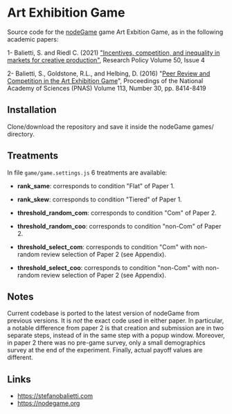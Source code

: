 # Art Exhibition Game

Source code for the [nodeGame](https://nodegame.org) game Art Exbition Game, as in the following academic papers:

1- Balietti, S. and Riedl C. (2021) ["Incentives, competition, and inequality in markets for creative production"](https://www.sciencedirect.com/science/article/pii/S0048733321000160?dgcid=author), Research Policy Volume 50, Issue 4

2- Balietti, S., Goldstone, R.L., and Helbing, D. (2016) "[Peer Review and Competition in the Art Exhibition Game](https://www.pnas.org/content/113/30/8414)", Proceedings of the National Academy of Sciences (PNAS) Volume 113, Number 30, pp. 8414-8419


## Installation

Clone/download the repository and save it inside the nodeGame games/ directory.

## Treatments

In file `game/game.settings.js` 6 treatments are available:

- **rank_same**: corresponds to condition "Flat" of Paper 1.

- **rank_skew**: corresponds to condition "Tiered" of Paper 1.

- **threshold_random_com**: corresponds to condition "Com" of Paper 2.

- **threshold_random_coo**: corresponds to condition "non-Com" of Paper 2.

- **threshold_select_com**: corresponds to condition "Com" with non-random review selection of Paper 2 (see Appendix).

- **threshold_select_coo**: corresponds to condition "non-Com" with non-random review selection of Paper 2 (see Appendix).

## Notes

Current codebase is ported to the latest version of nodeGame from previous versions. It is _not_ the exact code used in either paper. In particular, a notable difference from paper 2 is that creation and submission are in two separate steps, instead of in the same step with a popup window. Moreover, in paper 2 there was no pre-game survey, only a small demographics survey at the end of the experiment. Finally, actual payoff values are different.

## Links

- https://stefanobalietti.com
- https://nodegame.org
